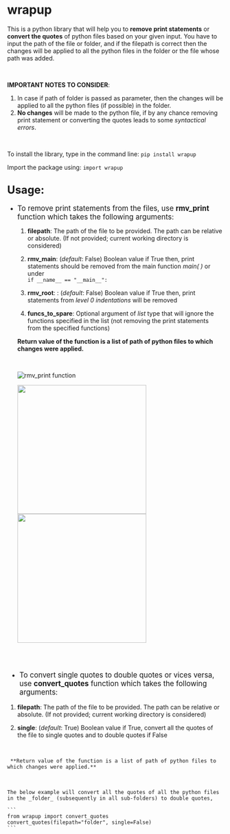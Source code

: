 # **wrapup**

This is a python library that will help you to **remove print statements** or **convert the quotes** of python files based on your given input. You have to input the path of the file or folder, and if the filepath is correct then the changes will be applied to all the python files in the folder or the file whose path was added.

<br />

**IMPORTANT NOTES TO CONSIDER**: 
1. In case if path of folder is passed as parameter, then the changes will be applied to all the python files (if possible) in the folder.
2. **No changes** will be made to the python file, if by any chance removing print statement or converting the quotes leads to some _syntactical errors_.

<br />

To install the library, type in the command line:
```pip install wrapup```

Import the package using: ```import wrapup```

## <big>Usage:

* To remove print statements from the files, use **rmv_print** function which takes the following arguments:</big>

  1. **filepath**: The path of the file to be provided. The path can be relative or absolute. (If not provided; current working directory is considered)

  2. **rmv_main**: (_default_: False) Boolean value if True then, print statements should be removed from the main function _main( )_ or under <br />```if __name__ == "__main__":``` 

  3. **rmv_root**: : (_default_: False) Boolean value if True then, print statements from _level 0 indentations_ will be removed 
     
  4. **funcs_to_spare**: Optional argument of _list_ type that will ignore the functions specified in the list (not removing the print statements from the specified functions)
   
   **Return value of the function is a list of path of python files to which changes were applied.**
   
   <br />

   ![rmv_print function](/images/rmv_print.png "rmv_print function")
   
   <grid>
      <row>
      <img src="./images/pythonfile_before.png" height=300></img>
      </row>
      <row>
      <img src="./images/pythonfile_after.png" height=300></img>
      </row>
   </grid>

<br />
<br />
<big> 

* To convert single quotes to double quotes or vices versa, use **convert_quotes** function which takes the following arguments:
</big>

  1. **filepath**: The path of the file to be provided.
   The path can be relative or absolute. (If not provided; current working directory is considered)
   
  2. **single**: (_default_: True) Boolean value if True, convert all the quotes of the file to single quotes and to double quotes if False
   
   <br />

     **Return value of the function is a list of path of python files to which changes were applied.**

<br />
   
    The below example will convert all the quotes of all the python files in the _folder_ (subsequently in all sub-folders) to double quotes,

    ```
    from wrapup import convert_quotes
    convert_quotes(filepath="folder", single=False)
    ```


